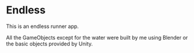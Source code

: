 # Endless

This is an endless runner app. 

All the GameObjects except for the water were built by me using Blender or the basic objects provided by Unity. 
